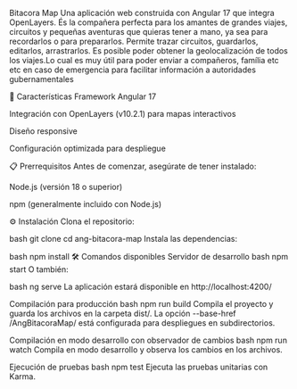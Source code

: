 Bitacora Map
Una aplicación web construida con Angular 17 que integra OpenLayers. És la compañera perfecta para los amantes de grandes viajes, circuitos y pequeñas aventuras que quieras tener a mano, ya sea para recordarlos o para prepararlos. Permite trazar circuitos, guardarlos, editarlos, arrastrarlos. Es posible poder obtener la geolocalización de todos los viajes.Lo cual es muy útil para poder enviar a compañeros, família etc etc  en caso de emergencia para facilitar información a autoridades gubernamentales

🚀 Características
Framework Angular 17

Integración con OpenLayers (v10.2.1) para mapas interactivos

Diseño responsive

Configuración optimizada para despliegue

📋 Prerrequisitos
Antes de comenzar, asegúrate de tener instalado:

Node.js (versión 18 o superior)

npm (generalmente incluido con Node.js)

⚙️ Instalación
Clona el repositorio:

bash
git clone <url-del-repositorio>
cd ang-bitacora-map
Instala las dependencias:

bash
npm install
🛠️ Comandos disponibles
Servidor de desarrollo
bash
npm start
O también:

bash
ng serve
La aplicación estará disponible en http://localhost:4200/

Compilación para producción
bash
npm run build
Compila el proyecto y guarda los archivos en la carpeta dist/. La opción --base-href /AngBitacoraMap/ está configurada para despliegues en subdirectorios.

Compilación en modo desarrollo con observador de cambios
bash
npm run watch
Compila en modo desarrollo y observa los cambios en los archivos.

Ejecución de pruebas
bash
npm test
Ejecuta las pruebas unitarias con Karma.












